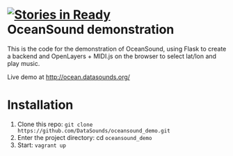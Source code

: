 [![Stories in Ready](http://badge.waffle.io/datasounds/oceansound_demo.png)](http://waffle.io/datasounds/oceansound_demo)  
OceanSound demonstration
========================

This is the code for the demonstration of OceanSound, using Flask to
create a backend and OpenLayers + MIDI.js on the browser to select
lat/lon and play music.

Live demo at http://ocean.datasounds.org/

Installation
============

1. Clone this repo: `git clone https://github.com/DataSounds/oceansound_demo.git`
2. Enter the project directory: cd `oceansound_demo`
3. Start: `vagrant up`

